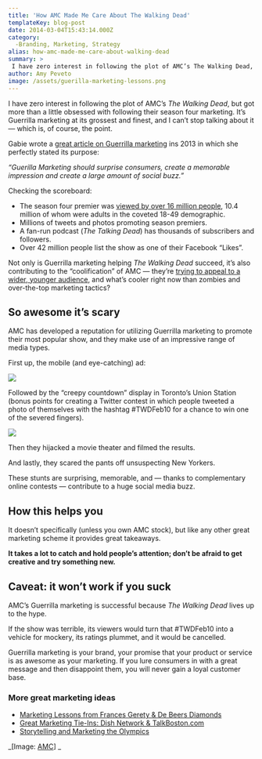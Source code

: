 ```yaml
---
title: 'How AMC Made Me Care About The Walking Dead'
templateKey: blog-post
date: 2014-03-04T15:43:14.000Z
category: 
  -Branding, Marketing, Strategy
alias: how-amc-made-me-care-about-walking-dead
summary: > 
 I have zero interest in following the plot of AMC’s The Walking Dead, but got more than a little obsessed with following their season four marketing. It’s Guerrilla marketing at its grossest and finest, and I can’t stop talking about it — which is, of course, the point.
author: Amy Peveto
image: /assets/guerilla-marketing-lessons.png
---
```


I have zero interest in following the plot of AMC’s _The Walking Dead_, but got more than a little obsessed with following their season four marketing. It’s Guerrilla marketing at its grossest and finest, and I can’t stop talking about it — which is, of course, the point.

Gabie wrote a [great article on Guerrilla marketing](/blog/09/24/2013/why-small-businesses-should-use-guerilla-marketing) ins 2013 in which she perfectly stated its purpose:

_“Guerilla Marketing should surprise consumers, create a memorable impression and create a large amount of social buzz.”_

Checking the scoreboard:

*   The season four premier was [viewed by over 16 million people](http://deadline.com/2013/10/walking-dead-amc-season-4-debut-tv-ratings-611117/), 10.4 million of whom were adults in the coveted 18-49 demographic.
*   Millions of tweets and photos promoting season premiers.
*   A fan-run podcast (_The Talking Dead_) has thousands of subscribers and followers.
*   Over 42 million people list the show as one of their Facebook “Likes”.

Not only is Guerrilla marketing helping _The Walking Dead_ succeed, it’s also contributing to the “coolification” of AMC — they’re [trying to appeal to a wider, younger audience](http://www.amc.com/faq), and what’s cooler right now than zombies and over-the-top marketing tactics?

So awesome it’s scary
---------------------

AMC has developed a reputation for utilizing Guerrilla marketing to promote their most popular show, and they make use of an impressive range of media types.

First up, the mobile (and eye-catching) ad:

![](/sites/default/files/walking-dead-guerilla-marketing-moving-ad.png)

Followed by the “creepy countdown” display in Toronto’s Union Station (bonus points for creating a Twitter contest in which people tweeted a photo of themselves with the hashtag #TWDFeb10 for a chance to win one of the severed fingers).

![](/sites/default/files/walking-dead-guerilla-marketing-countdown.png)

Then they hijacked a movie theater and filmed the results.

And lastly, they scared the pants off unsuspecting New Yorkers.

These stunts are surprising, memorable, and — thanks to complementary online contests — contribute to a huge social media buzz.

How this helps you
------------------

It doesn’t specifically (unless you own AMC stock), but like any other great marketing scheme it provides great takeaways.

**It takes a lot to catch and hold people’s attention; don’t be afraid to get creative and try something new.**

Caveat: it won’t work if you suck
---------------------------------

AMC’s Guerrilla marketing is successful because _The Walking Dead_ lives up to the hype.

If the show was terrible, its viewers would turn that #TWDFeb10 into a vehicle for mockery, its ratings plummet, and it would be cancelled.

Guerrilla marketing is your brand, your promise that your product or service is as awesome as your marketing. If you lure consumers in with a great message and then disappoint them, you will never gain a loyal customer base.

### More great marketing ideas

*   [Marketing Lessons from Frances Gerety & De Beers Diamonds](/blog/10/23/2013/marketing-lessons-frances-gerety-de-beers-diamonds)
*   [Great Marketing Tie-Ins: Dish Network & TalkBoston.com](/blog/08/27/2013/great-marketing-tie-ins-dish-network-talkbostoncom)
*   [Storytelling and Marketing the Olympics](/blog/08/07/2012/storytelling-and-marketing-olympics)

_\[Image: [AMC](http://www.amc.com)\] _